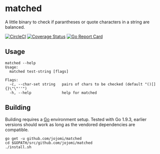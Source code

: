 # matched

A little binary to check if parantheses or quote characters in a string are balanced.

[![CircleCI](https://circleci.com/gh/jojomi/matched.svg?style=svg)](https://circleci.com/gh/jojomi/matched)
[![Coverage Status](https://coveralls.io/repos/github/jojomi/matched/badge.svg?branch=master)](https://coveralls.io/github/jojomi/matched?branch=master)
[![Go Report Card](https://goreportcard.com/badge/github.com/jojomi/matched)](https://goreportcard.com/report/github.com/jojomi/matched)

## Usage

```
matched --help
Usage:
  matched test-string [flags]

Flags:
  -c, --char-set string   pairs of chars to be checked (default "()[]{}\"\"''")
  -h, --help              help for matched
```

## Building

Building requires a [Go](https://golang.org) environment setup. Tested with Go 1.9.3, earlier versions should work as long as the vendored dependencies are compatible.

    go get -u github.com/jojomi/matched
    cd $GOPATH/src/github.com/jojomi/matched
    ./install.sh
